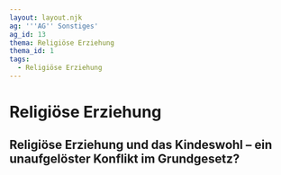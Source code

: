 ```yaml
---
layout: layout.njk
ag: '''AG'' Sonstiges'
ag_id: 13
thema: Religiöse Erziehung
thema_id: 1
tags:
  - Religiöse Erziehung
---
```

# Religiöse Erziehung

## Religiöse Erziehung und das Kindeswohl – ein unaufgelöster Konflikt im Grundgesetz?

